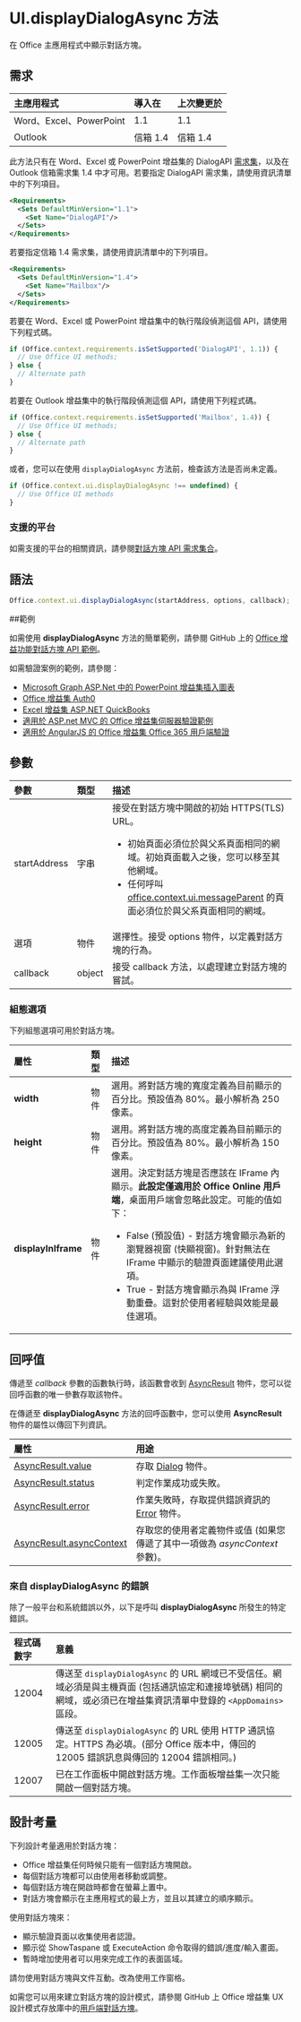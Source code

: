 # <a name="uidisplaydialogasync-method"></a>UI.displayDialogAsync 方法

在 Office 主應用程式中顯示對話方塊。 

## <a name="requirements"></a>需求

|主應用程式|導入在|上次變更於|
|:---------------|:--------|:----------|
|Word、Excel、PowerPoint|1.1|1.1|
|Outlook|信箱 1.4|信箱 1.4|

此方法只有在 Word、Excel 或 PowerPoint 增益集的 DialogAPI [需求集](../../docs/overview/specify-office-hosts-and-api-requirements.md)，以及在 Outlook 信箱需求集 1.4 中才可用。若要指定 DialogAPI 需求集，請使用資訊清單中的下列項目。

```xml
<Requirements> 
  <Sets DefaultMinVersion="1.1"> 
    <Set Name="DialogAPI"/> 
  </Sets> 
</Requirements> 
```

若要指定信箱 1.4 需求集，請使用資訊清單中的下列項目。

```xml
<Requirements> 
  <Sets DefaultMinVersion="1.4"> 
    <Set Name="Mailbox"/> 
  </Sets> 
</Requirements> 
```

若要在 Word、Excel 或 PowerPoint 增益集中的執行階段偵測這個 API，請使用下列程式碼。

```js
if (Office.context.requirements.isSetSupported('DialogAPI', 1.1)) {  
  // Use Office UI methods; 
} else { 
  // Alternate path 
} 
```

若要在 Outlook 增益集中的執行階段偵測這個 API，請使用下列程式碼。

```js
if (Office.context.requirements.isSetSupported('Mailbox', 1.4)) {  
  // Use Office UI methods; 
} else { 
  // Alternate path 
} 
```

或者，您可以在使用 `displayDialogAsync` 方法前，檢查該方法是否尚未定義。

```js
if (Office.context.ui.displayDialogAsync !== undefined) {
  // Use Office UI methods
}
```

### <a name="supported-platforms"></a>支援的平台
如需支援的平台的相關資訊，請參閱[對話方塊 API 需求集合](../requirement-sets/dialog-api-requirement-sets.md)。

## <a name="syntax"></a>語法

```js
Office.context.ui.displayDialogAsync(startAddress, options, callback);
```
##<a name="examples"></a>範例

如需使用 **displayDialogAsync** 方法的簡單範例，請參閱 GitHub 上的 [Office 增益功能對話方塊 API 範例](https://github.com/OfficeDev/Office-Add-in-Dialog-API-Simple-Example/)。

如需驗證案例的範例，請參閱：

- [Microsoft Graph ASP.Net 中的 PowerPoint 增益集插入圖表](https://github.com/OfficeDev/PowerPoint-Add-in-Microsoft-Graph-ASPNET-InsertChart)
- [Office 增益集 Auth0](https://github.com/OfficeDev/Office-Add-in-Auth0)
- [Excel 增益集 ASP.NET QuickBooks](https://github.com/OfficeDev/Excel-Add-in-ASPNET-QuickBooks)
- [適用於 ASP.net MVC 的 Office 增益集伺服器驗證範例](https://github.com/dougperkes/Office-Add-in-AspNetMvc-ServerAuth/tree/Office2016DisplayDialog)
- [適用於 AngularJS 的 Office 增益集 Office 365 用戶端驗證](https://github.com/OfficeDev/Word-Add-in-AngularJS-Client-OAuth)


 
## <a name="parameters"></a>參數

| 參數	    | 類型	   |描述|
|:---------------|:--------|:----------|
|startAddress|字串|接受在對話方塊中開啟的初始 HTTPS(TLS) URL。 <ul><li>初始頁面必須位於與父系頁面相同的網域。初始頁面載入之後，您可以移至其他網域。</li><li>任何呼叫 [office.context.ui.messageParent](officeui.messageparent.md) 的頁面必須位於與父系頁面相同的網域。</li></ul>|
|選項|物件|選擇性。接受 options 物件，以定義對話方塊的行為。|
|callback|object|接受 callback 方法，以處理建立對話方塊的嘗試。|
    
### <a name="configuration-options"></a>組態選項
下列組態選項可用於對話方塊。


| 屬性     | 類型	   |描述|
|:---------------|:--------|:----------|
|**width**|物件|選用。將對話方塊的寬度定義為目前顯示的百分比。預設值為 80%。最小解析為 250 像素。|
|**height**|物件|選用。將對話方塊的高度定義為目前顯示的百分比。預設值為 80%。最小解析為 150 像素。|
|**displayInIframe**|物件|選用。決定對話方塊是否應該在 IFrame 內顯示。**此設定僅適用於 Office Online 用戶端**，桌面用戶端會忽略此設定。可能的值如下：<ul><li>False (預設值) - 對話方塊會顯示為新的瀏覽器視窗 (快顯視窗)。針對無法在 IFrame 中顯示的驗證頁面建議使用此選項。 </li><li>True - 對話方塊會顯示為與 IFrame 浮動重疊。這對於使用者經驗與效能是最佳選項。</li>|


## <a name="callback-value"></a>回呼值
傳遞至 _callback_ 參數的函數執行時，該函數會收到 [AsyncResult](../../reference/shared/asyncresult.md) 物件，您可以從回呼函數的唯一參數存取該物件。

在傳遞至 **displayDialogAsync** 方法的回呼函數中，您可以使用 **AsyncResult** 物件的屬性以傳回下列資訊。



|**屬性**|**用途**|
|:-----|:-----|
|[AsyncResult.value](../../reference/shared/asyncresult.value.md)|存取 [Dialog](../../reference/shared/officeui.dialog.md) 物件。|
|[AsyncResult.status](../../reference/shared/asyncresult.status.md)|判定作業成功或失敗。|
|[AsyncResult.error](../../reference/shared/asyncresult.error.md)|作業失敗時，存取提供錯誤資訊的 [Error](../../reference/shared/error.md) 物件。|
|[AsyncResult.asyncContext](../../reference/shared/asyncresult.asynccontext.md)|存取您的使用者定義物件或值 (如果您傳遞了其中一項做為 _asyncContext_ 參數)。|

### <a name="errors-from-displaydialogasync"></a>來自 displayDialogAsync 的錯誤

除了一般平台和系統錯誤以外，以下是呼叫 **displayDialogAsync** 所發生的特定錯誤。

|**程式碼數字**|**意義**|
|:-----|:-----|
|12004|傳送至 `displayDialogAsync` 的 URL 網域已不受信任。網域必須是與主機頁面 (包括通訊協定和連接埠號碼) 相同的網域，或必須已在增益集資訊清單中登錄的 `<AppDomains>` 區段。|
|12005|傳送至 `displayDialogAsync` 的 URL 使用 HTTP 通訊協定。HTTPS 為必填。(部分 Office 版本中，傳回的 12005 錯誤訊息與傳回的 12004 錯誤相同。)|
|12007|已在工作面板中開啟對話方塊。工作面板增益集一次只能開啟一個對話方塊。|



## <a name="design-considerations"></a>設計考量
下列設計考量適用於對話方塊：

- Office 增益集任何時候只能有一個對話方塊開啟。
- 每個對話方塊都可以由使用者移動或調整。
- 每個對話方塊在開啟時都會在螢幕上置中。
- 對話方塊會顯示在主應用程式的最上方，並且以其建立的順序顯示。

使用對話方塊來：

- 顯示驗證頁面以收集使用者認證。
- 顯示從 ShowTaspane 或 ExecuteAction 命令取得的錯誤/進度/輸入畫面。
- 暫時增加使用者可以用來完成工作的表面區域。

請勿使用對話方塊與文件互動。改為使用工作窗格。 

如需您可以用來建立對話方塊的設計模式，請參閱 GitHub 上 Office 增益集 UX 設計模式存放庫中的[用戶端對話方塊](https://github.com/OfficeDev/Office-Add-in-UX-Design-Patterns/blob/master/Patterns/Client_Dialog.md)。
